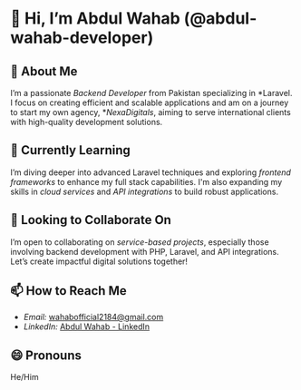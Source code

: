 # 👋 Hi, I’m Abdul Wahab (@abdul-wahab-developer)

## 👀 About Me
I’m a passionate *Backend Developer* from Pakistan specializing in *Laravel. I focus on creating efficient and scalable applications and am on a journey to start my own agency, **NexaDigitals*, aiming to serve international clients with high-quality development solutions.

## 🌱 Currently Learning
I’m diving deeper into advanced Laravel techniques and exploring *frontend frameworks* to enhance my full stack capabilities. I'm also expanding my skills in *cloud services* and *API integrations* to build robust applications.

## 💼 Looking to Collaborate On
I’m open to collaborating on *service-based projects*, especially those involving backend development with PHP, Laravel, and API integrations. Let’s create impactful digital solutions together!

## 📫 How to Reach Me
- *Email:* [wahabofficial2184@gmail.com](mailto:wahabofficial2184@gmail.com)
- *LinkedIn:* [Abdul Wahab - LinkedIn](https://www.linkedin.com/in/abdul-wahab-developer/)

## 😄 Pronouns
He/Him

<!---
abdul-wahab-developer/abdul-wahab-developer is a ✨ special ✨ repository because its README.md (this file) appears on your GitHub profile.
--->
